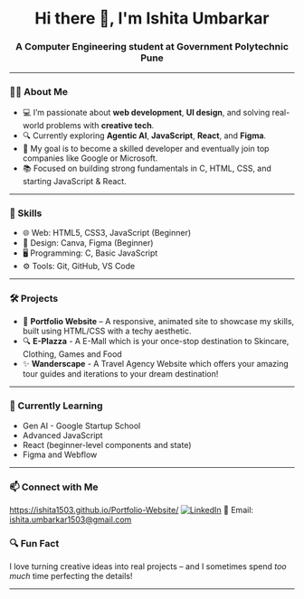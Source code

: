<h1 align="center">Hi there 👋, I'm Ishita Umbarkar</h1>
<h3 align="center">A Computer Engineering student at Government Polytechnic Pune</h3>

---

### 👩‍💻 About Me
- 💻 I’m passionate about **web development**, **UI design**, and solving real-world problems with **creative tech**.
- 🔍 Currently exploring **Agentic AI**, **JavaScript**, **React**, and **Figma**.
- 🎯 My goal is to become a skilled developer and eventually join top companies like Google or Microsoft.
- 📚 Focused on building strong fundamentals in C, HTML, CSS, and starting JavaScript & React.

---

### 🚀 Skills
- 🌐 Web: HTML5, CSS3, JavaScript (Beginner)
- 🎨 Design: Canva, Figma (Beginner)
- 🖥️ Programming: C, Basic JavaScript
- ⚙️ Tools: Git, GitHub, VS Code

---

### 🛠 Projects
- 🌟 **Portfolio Website** – A responsive, animated site to showcase my skills, built using HTML/CSS with a techy aesthetic.
- 🔍 **E-Plazza** - A E-Mall which is your once-stop destination to Skincare, Clothing, Games and Food
- ✨ **Wanderscape** - A Travel Agency Website which offers your amazing tour guides and iterations to your dream destination!

---

### 🌱 Currently Learning
- Gen AI - Google Startup School
- Advanced JavaScript
- React (beginner-level components and state)
- Figma and Webflow

---

### 📫 Connect with Me
https://ishita1503.github.io/Portfolio-Website/
[![LinkedIn](https://img.shields.io/badge/LinkedIn-blue?style=for-the-badge&logo=linkedin&logoColor=white)](https://www.linkedin.com/in/yourusername)
📧 Email: ishita.umbarkar1503@gmail.com


### 🔍 Fun Fact
I love turning creative ideas into real projects – and I sometimes spend *too much* time perfecting the details!

---

